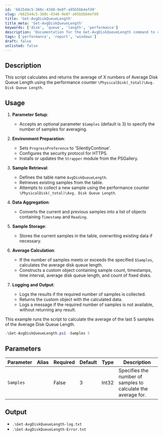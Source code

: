```yaml
---
id: '662544c5-360c-4348-9e8f-a95b5bb4efd9'
slug: /662544c5-360c-4348-9e8f-a95b5bb4efd9
title: 'Get-AvgDiskQueueLength'
title_meta: 'Get-AvgDiskQueueLength'
keywords: ['disk', 'queue', 'length', 'performance']
description: 'Documentation for the Get-AvgDiskQueueLength command to calculate and return the average of X numbers of Average Disk Queue Length using the performance counter.'
tags: ['performance', 'report', 'windows']
draft: false
unlisted: false
---
```


## Description
This script calculates and returns the average of X numbers of Average Disk Queue Length using the performance counter `\PhysicalDisk(_total)\Avg. Disk Queue Length`.

## Usage
1. **Parameter Setup**: 
   - Accepts an optional parameter `$Samples` (default is 3) to specify the number of samples for averaging.

2. **Environment Preparation**:
   - Sets `ProgressPreference` to 'SilentlyContinue'.
   - Configures the security protocol for HTTPS.
   - Installs or updates the `Strapper` module from the PSGallery.

3. **Sample Retrieval**:
   - Defines the table name `AvgDiskQueueLength`.
   - Retrieves existing samples from the table.
   - Attempts to collect a new sample using the performance counter `\PhysicalDisk(_total)\Avg. Disk Queue Length`.

4. **Data Aggregation**:
   - Converts the current and previous samples into a list of objects containing `Timestamp` and `Reading`.

5. **Sample Storage**:
   - Stores the current samples in the table, overwriting existing data if necessary.

6. **Average Calculation**:
   - If the number of samples meets or exceeds the specified `$Samples`, calculates the average disk queue length.
   - Constructs a custom object containing sample count, timestamps, time interval, average disk queue length, and count of fixed disks.

7. **Logging and Output**:
   - Logs the results if the required number of samples is collected.
   - Returns the custom object with the calculated data.
   - Logs a message if the required number of samples is not available, without returning any result.

This example runs the script to calculate the average of the last 5 samples of the Average Disk Queue Length.

```powershell
.\Get-AvgDiskQueueLength.ps1 -Samples 5
```

## Parameters
| Parameter         | Alias | Required  | Default   | Type      | Description                                                   |
| ----------------- | ----- | --------- | --------- | --------- | ------------------------------------------------------------- |
| `Samples`         |       | False     | 3         | Int32     | Specifies the number of samples to calculate the average for. |

## Output
- `.\Get-AvgDiskQueueLength-log.txt`
- `.\Get-AvgDiskQueueLength-Error.txt`

